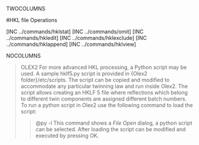 TWOCOLUMNS

#HKL file Operations

[INC ../commands/hklstat]
[INC ../commands/omit]
[INC ../commands/hkledit]
[INC ../commands/hklexclude]
[INC ../commands/hklappend]
[INC ../commands/hklview]

NOCOLUMNS

>OLEX2 For more advanced HKL processing, a Python script may be used. A sample hklf5.py script is provided in {Olex2 folder}/etc/scripts. The script can be copied and modified to accommodate any particular twinning law and run inside Olex2. The script allows creating an HKLF 5 file where reflections which belong to different twin components are assigned different batch numbers. To run a python script in Olex2 use the following command to load the script:
>>@py -l
This command shows a *File Open* dialog, a python script can be selected. After loading the script can be modified and executed by pressing OK.
